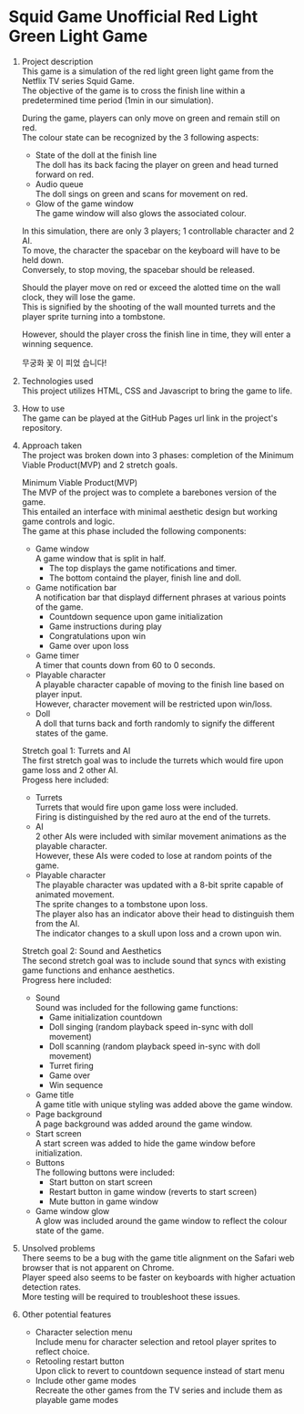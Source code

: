 # Squid Game Unofficial Red Light Green Light Game

1.  Project description  
    This game is a simulation of the red light green light game from the Netflix TV series Squid Game.  
    The objective of the game is to cross the finish line within a predetermined time period (1min in our simulation).

    During the game, players can only move on green and remain still on red.  
    The colour state can be recognized by the 3 following aspects:

    - State of the doll at the finish line  
      The doll has its back facing the player on green and head turned forward on red.
    - Audio queue  
      The doll sings on green and scans for movement on red.
    - Glow of the game window  
      The game window will also glows the associated colour.

    In this simulation, there are only 3 players; 1 controllable character and 2 AI.  
    To move, the character the spacebar on the keyboard will have to be held down.  
    Conversely, to stop moving, the spacebar should be released.

    Should the player move on red or exceed the alotted time on the wall clock, they will lose the game.  
    This is signified by the shooting of the wall mounted turrets and the player sprite turning into a tombstone.

    However, should the player cross the finish line in time, they will enter a winning sequence.

    무궁화 꽃 이 피었 습니다!

2.  Technologies used  
    This project utilizes HTML, CSS and Javascript to bring the game to life.

3.  How to use  
    The game can be played at the GitHub Pages url link in the project's repository.

4.  Approach taken  
    The project was broken down into 3 phases: completion of the Minimum Viable Product(MVP) and 2 stretch goals.

    Minimum Viable Product(MVP)  
    The MVP of the project was to complete a barebones version of the game.  
    This entailed an interface with minimal aesthetic design but working game controls and logic.  
    The game at this phase included the following components:

    - Game window  
      A game window that is split in half.
      - The top displays the game notifications and timer.
      - The bottom containd the player, finish line and doll.
    - Game notification bar  
      A notification bar that displayd differnent phrases at various points of the game.
      - Countdown sequence upon game initialization
      - Game instructions during play
      - Congratulations upon win
      - Game over upon loss
    - Game timer  
      A timer that counts down from 60 to 0 seconds.
    - Playable character  
      A playable character capable of moving to the finish line based on player input.  
      However, character movement will be restricted upon win/loss.
    - Doll  
      A doll that turns back and forth randomly to signify the different states of the game.

    Stretch goal 1: Turrets and AI  
    The first stretch goal was to include the turrets which would fire upon game loss and 2 other AI.  
    Progess here included:

    - Turrets  
      Turrets that would fire upon game loss were included.  
      Firing is distinguished by the red auro at the end of the turrets.
    - AI  
      2 other AIs were included with similar movement animations as the playable character.  
      However, these AIs were coded to lose at random points of the game.
    - Playable character  
      The playable character was updated with a 8-bit sprite capable of animated movement.  
      The sprite changes to a tombstone upon loss.  
      The player also has an indicator above their head to distinguish them from the AI.  
      The indicator changes to a skull upon loss and a crown upon win.

    Stretch goal 2: Sound and Aesthetics  
    The second stretch goal was to include sound that syncs with existing game functions and enhance aesthetics.  
    Progress here included:

    - Sound  
      Sound was included for the following game functions:
      - Game initialization countdown
      - Doll singing (random playback speed in-sync with doll movement)
      - Doll scanning (random playback speed in-sync with doll movement)
      - Turret firing
      - Game over
      - Win sequence
    - Game title  
      A game title with unique styling was added above the game window.
    - Page background  
      A page background was added around the game window.
    - Start screen  
      A start screen was added to hide the game window before initialization.
    - Buttons  
      The following buttons were included:
      - Start button on start screen
      - Restart button in game window (reverts to start screen)
      - Mute button in game window
    - Game window glow  
      A glow was included around the game window to reflect the colour state of the game.

5.  Unsolved problems  
    There seems to be a bug with the game title alignment on the Safari web browser that is not apparent on Chrome.  
    Player speed also seems to be faster on keyboards with higher actuation detection rates.  
    More testing will be required to troubleshoot these issues.

6.  Other potential features
    - Character selection menu  
      Include menu for character selection and retool player sprites to reflect choice.
    - Retooling restart button  
      Upon click to revert to countdown sequence instead of start menu
    - Include other game modes  
      Recreate the other games from the TV series and include them as playable game modes
